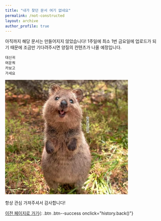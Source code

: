 ```yaml
---
title: "내가 찾던 문서 여기 없네요"
permalink: /not-constructed
layout: archive
author_profile: true
---
```


아직까지 해당 문서는 만들어지지 않았습니다! 1주일에 최소 1번 금요일에 업로드가 되기 때문에 조금만 기다려주시면 양질의 컨텐츠가 나올 예정입니다.

```
대신귀
여운쿼
카보고
가세요
```

<img src="/assets/images/쿼카.webp" width="400px">

항상 관심 가져주셔서 감사합니다!

[이전 페이지로 가기](#){: .btn .btn--success onclick="history.back()"}
